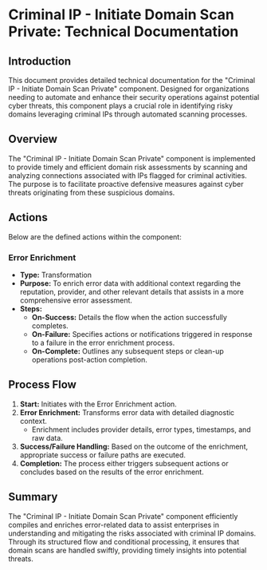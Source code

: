 # Criminal IP - Initiate Domain Scan Private: Technical Documentation

## Introduction
This document provides detailed technical documentation for the "Criminal IP - Initiate Domain Scan Private" component. Designed for organizations needing to automate and enhance their security operations against potential cyber threats, this component plays a crucial role in identifying risky domains leveraging criminal IPs through automated scanning processes.

## Overview
The "Criminal IP - Initiate Domain Scan Private" component is implemented to provide timely and efficient domain risk assessments by scanning and analyzing connections associated with IPs flagged for criminal activities. The purpose is to facilitate proactive defensive measures against cyber threats originating from these suspicious domains.

## Actions
Below are the defined actions within the component:

### Error Enrichment
- **Type:** Transformation
- **Purpose:** To enrich error data with additional context regarding the reputation, provider, and other relevant details that assists in a more comprehensive error assessment.
- **Steps:**
  - **On-Success:** Details the flow when the action successfully completes.
  - **On-Failure:** Specifies actions or notifications triggered in response to a failure in the error enrichment process.
  - **On-Complete:** Outlines any subsequent steps or clean-up operations post-action completion.

## Process Flow
1. **Start:** Initiates with the Error Enrichment action.
2. **Error Enrichment:** Transforms error data with detailed diagnostic context.
   - Enrichment includes provider details, error types, timestamps, and raw data.
3. **Success/Failure Handling:** Based on the outcome of the enrichment, appropriate success or failure paths are executed.
4. **Completion:** The process either triggers subsequent actions or concludes based on the results of the error enrichment.

## Summary
The "Criminal IP - Initiate Domain Scan Private" component efficiently compiles and enriches error-related data to assist enterprises in understanding and mitigating the risks associated with criminal IP domains. Through its structured flow and conditional processing, it ensures that domain scans are handled swiftly, providing timely insights into potential threats.

